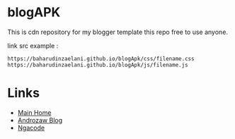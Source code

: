# blogAPK
This is cdn repository for my blogger template this repo free to use anyone.

link src example :

``
https://baharudinzaelani.github.io/blogApk/css/filename.css
``
``
https://baharudinzaelani.github.io/blogApk/js/filename.js
``

# Links
- [Main Home](https://cicak.bahardev.my.id/)
- [Androzaw Blog](https://androzaw.blogspot.com/)
- [Ngacode](https://ngacode.bahardev.my.id/)

